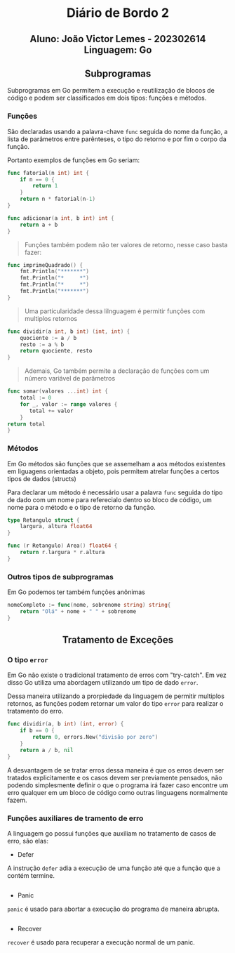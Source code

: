 <h1 align="center">Diário de Bordo 2</h1>
<h2 align="center">Aluno: João Victor Lemes - 202302614<br>Linguagem: Go</h2>

<h2 align=center>Subprogramas</h2>

Subprogramas em Go permitem a execução e reutilização de blocos de código e 
podem ser classificados em dois tipos: funções e métodos.

### Funções

São declaradas usando a palavra-chave ```func``` seguida do nome da função,
a lista de parâmetros entre parênteses, o tipo do retorno e por fim o corpo da
função.

Portanto exemplos de funções em Go seriam:

```go
func fatorial(n int) int {
    if n == 0 {
        return 1
    }
    return n * fatorial(n-1)
}
```

```go
func adicionar(a int, b int) int {
    return a + b
}
```

> Funções também podem não ter valores de retorno, nesse caso basta fazer:
```go
func imprimeQuadrado() {
    fmt.Println("*******")
    fmt.Println("*     *")
    fmt.Println("*     *")
    fmt.Println("*******")
}
```

> Uma particularidade dessa lilnguagem é permitir funções com multiplos retornos
```go
func dividir(a int, b int) (int, int) {
    quociente := a / b
    resto := a % b
    return quociente, resto
}
```

> Ademais, Go também permite a declaração de funções com um número variável de parâmetros
```go
func somar(valores ...int) int {
    total := 0
    for _, valor := range valores {
       total += valor
    }
return total
}
```

### Métodos

Em Go métodos são funções que se assemelham a aos métodos existentes em liguagens
orientadas a objeto, pois permitem atrelar funções a certos tipos de dados (structs)

Para declarar um método é necessário usar a palavra `func` seguida do tipo de dado
com um nome para referecialo dentro so bloco de código, um nome para o método e o tipo
de retorno da função.

```go
type Retangulo struct {
    largura, altura float64
}

func (r Retangulo) Area() float64 {
    return r.largura * r.altura
}
```

### Outros tipos de subprogramas

Em Go podemos ter também funções anônimas

```go
nomeCompleto := func(nome, sobrenome string) string{ 
    return "Olá" + nome + " " + sobrenome
}
```

<h2 align=center>Tratamento de Exceções</h2>

### O tipo `error`

Em Go não existe o tradicional tratamento de erros com "try-catch". Em vez disso
Go utiliza uma abordagem utilizando um tipo de dado `error`.

Dessa maneira utilizando a prorpiedade da linguagem de permitir multiplos retornos, as funções
podem retornar um valor do tipo `error` para realizar o tratamento do erro.

```go
func dividir(a, b int) (int, error) {
    if b == 0 {
        return 0, errors.New("divisão por zero")
    }
    return a / b, nil
}
```

A desvantagem de se tratar erros dessa maneira é que os erros devem ser tratados explicitamente
e os casos devem ser previamente pensados, não podendo simplesmente definir o que o programa
irá fazer caso encontre um erro qualquer em um bloco de código como outras linguagens normalmente fazem.

### Funções auxiliares de tramento de erro

A linguagem go possui funções que auxiliam no tratamento de casos de erro, são elas:

- Defer

A instrução `defer` adia a execução de uma função até que a função que a contém termine.

```go
```

- Panic

`panic` é usado para abortar a execução do programa de maneira abrupta.

```go
```

- Recover

`recover` é usado para recuperar a execução normal de um panic.

```go
```


